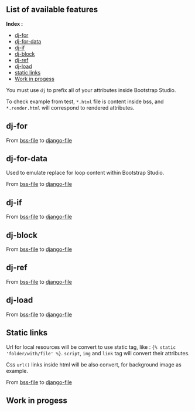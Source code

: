 ## List of available features

**Index :**
- [dj-for](#dj-for)
- [dj-for-data](#dj-for-data)
- [dj-if](#dj-if)
- [dj-block](#dj-block)
- [dj-ref](#dj-ref)
- [dj-load](#dj-load)
- [static links](#static-links)
- [Work in progess](#work-in-progress)

You must use `dj` to prefix all of your attributes inside Bootstrap Studio.

To check example from test, `*.html` file is content inside bss, and `*.render.html` will correspond to rendered attributes.

## dj-for

From [bss-file](test/html_templates/for_loop/basic.html) to [django-file](test/html_templates/for_loop/basic.render.html)

## dj-for-data

Used to emulate replace for loop content within Bootstrap Studio.

From [bss-file](test/html_templates/for_loop/for_data.html) to [django-file](test/html_templates/for_loop/for_data.render.html)

## dj-if

From [bss-file](test/html_templates/if/basic.html) to [django-file](test/html_templates/if/basic.render.html)

## dj-block

From [bss-file](test/html_templates/block/basic.html) to [django-file](test/html_templates/block/basic.render.html)

## dj-ref

From [bss-file](test/html_templates/reference/basic.html) to [django-file](test/html_templates/reference/basic.render.html)

## dj-load

From [bss-file](test/html_templates/load/basic.html) to [django-file](test/html_templates/load/basic.render.html)

## Static links

Url for local resources will be convert to use static tag, like : `{% static 'folder/with/file' %}`.
`script`, `img` and `link` tag will convert their attributes.

Css `url()` links inside html will be also convert, for background image as example.

From [bss-file](test/html_templates/static_links/src.html) to [django-file](test/html_templates/static_links/src.render.html)

## Work in progess
